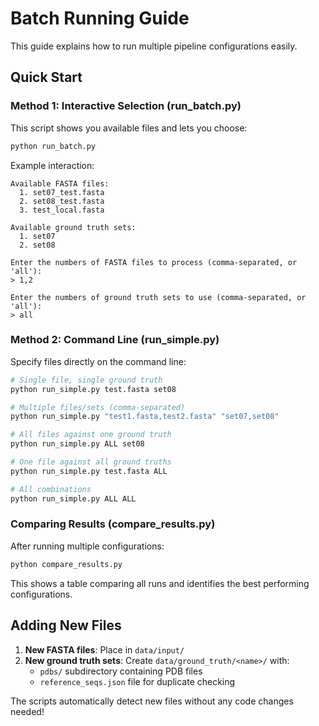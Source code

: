 # Batch Running Guide

This guide explains how to run multiple pipeline configurations easily.

## Quick Start

### Method 1: Interactive Selection (run_batch.py)
This script shows you available files and lets you choose:

```bash
python run_batch.py
```

Example interaction:
```
Available FASTA files:
  1. set07_test.fasta
  2. set08_test.fasta
  3. test_local.fasta

Available ground truth sets:
  1. set07
  2. set08

Enter the numbers of FASTA files to process (comma-separated, or 'all'):
> 1,2

Enter the numbers of ground truth sets to use (comma-separated, or 'all'):
> all
```

### Method 2: Command Line (run_simple.py)
Specify files directly on the command line:

```bash
# Single file, single ground truth
python run_simple.py test.fasta set08

# Multiple files/sets (comma-separated)
python run_simple.py "test1.fasta,test2.fasta" "set07,set08"

# All files against one ground truth
python run_simple.py ALL set08

# One file against all ground truths
python run_simple.py test.fasta ALL

# All combinations
python run_simple.py ALL ALL
```

### Comparing Results (compare_results.py)
After running multiple configurations:

```bash
python compare_results.py
```

This shows a table comparing all runs and identifies the best performing configurations.

## Adding New Files

1. **New FASTA files**: Place in `data/input/`
2. **New ground truth sets**: Create `data/ground_truth/<name>/` with:
   - `pdbs/` subdirectory containing PDB files
   - `reference_seqs.json` file for duplicate checking

The scripts automatically detect new files without any code changes needed! 